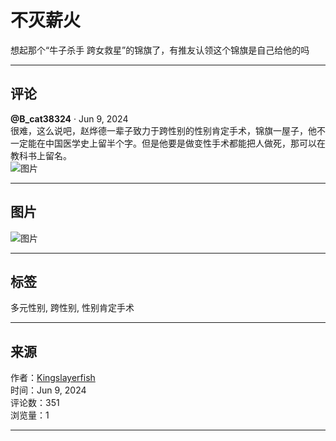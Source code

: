 # 不灭薪火

想起那个“牛子杀手 跨女救星”的锦旗了，有推友认领这个锦旗是自己给他的吗

---

## 评论

**@B_cat38324** · Jun 9, 2024  
很难，这么说吧，赵烨德一辈子致力于跨性别的性别肯定手术，锦旗一屋子，他不一定能在中国医学史上留半个字。但是他要是做变性手术都能把人做死，那可以在教科书上留名。  
![图片](https://pbs.twimg.com/profile_images/1757617617349857280/_NU9tsNU_mini.jpg)

---

## 图片

![图片](https://pbs.twimg.com/profile_images/1450904573506359298/m4TOaxUb_normal.jpg)

---

## 标签

多元性别, 跨性别, 性别肯定手术

---

## 来源

作者：[Kingslayerfish](https://twitter.com/Kingslayerfish)  
时间：Jun 9, 2024  
评论数：351  
浏览量：1

---